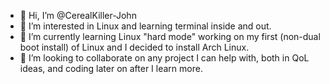 - 👋 Hi, I’m @CerealKiller-John
- 👀 I’m interested in Linux and learning terminal inside and out.
- 🌱 I’m currently learning Linux "hard mode" working on my first (non-dual boot install) of Linux and I decided to install Arch Linux.
- 💞️ I’m looking to collaborate on any project I can help with, both in QoL ideas, and coding later on after I learn more.

<!---
CerealKiller-John/CerealKiller-John is a ✨ special ✨ repository because its `README.md` (this file) appears on your GitHub profile.
You can click the Preview link to take a look at your changes.
--->
